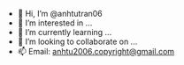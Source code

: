 - 👋 Hi, I’m @anhtutran06
- 👀 I’m interested in ...
- 🌱 I’m currently learning ...
- 💞️ I’m looking to collaborate on ...
- 📫  Email: anhtu2006.copyright@gmail.com

<!---
anhtutran06/anhtutran06 is a ✨ special ✨ repository because its `README.md` (this file) appears on your GitHub profile.
You can click the Preview link to take a look at your changes.
--->
